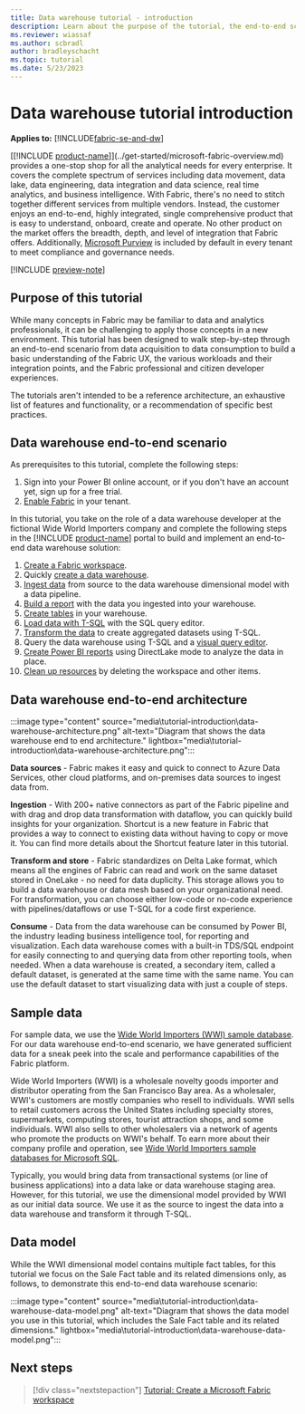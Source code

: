 ```yaml
---
title: Data warehouse tutorial - introduction
description: Learn about the purpose of the tutorial, the end-to-end scenario and architecture, the sample data, and the data model.
ms.reviewer: wiassaf
ms.author: scbradl
author: bradleyschacht
ms.topic: tutorial
ms.date: 5/23/2023
---
```


# Data warehouse tutorial introduction

**Applies to:** [!INCLUDE[fabric-se-and-dw](includes/applies-to-version/fabric-se-and-dw.md)]

[[!INCLUDE [product-name](../includes/product-name.md)]](../get-started/microsoft-fabric-overview.md) provides a one-stop shop for all the analytical needs for every enterprise. It covers the complete spectrum of services including data movement, data lake, data engineering, data integration and data science, real time analytics, and business intelligence. With Fabric, there's no need to stitch together different services from multiple vendors. Instead, the customer enjoys an end-to-end, highly integrated, single comprehensive product that is easy to understand, onboard, create and operate. No other product on the market offers the breadth, depth, and level of integration that Fabric offers. Additionally, [Microsoft Purview](../governance/microsoft-purview-fabric.md) is included by default in every tenant to meet compliance and governance needs.

[!INCLUDE [preview-note](../includes/preview-note.md)]

## Purpose of this tutorial

While many concepts in Fabric may be familiar to data and analytics professionals, it can be challenging to apply those concepts in a new environment. This tutorial has been designed to walk step-by-step through an end-to-end scenario from data acquisition to data consumption to build a basic understanding of the Fabric UX, the various workloads and their integration points, and the Fabric professional and citizen developer experiences.

The tutorials aren't intended to be a reference architecture, an exhaustive list of features and functionality, or a recommendation of specific best practices.

## Data warehouse end-to-end scenario

As prerequisites to this tutorial, complete the following steps:

1. Sign into your Power BI online account, or if you don't have an account yet, sign up for a free trial.
1. [Enable Fabric](../admin/fabric-switch.md) in your tenant.

In this tutorial, you take on the role of a data warehouse developer at the fictional Wide World Importers company and complete the following steps in the [!INCLUDE [product-name](../includes/product-name.md)] portal to build and implement an end-to-end data warehouse solution:

1. [Create a Fabric workspace](tutorial-create-workspace.md).
1. Quickly [create a data warehouse](tutorial-create-warehouse.md).
1. [Ingest data](tutorial-ingest-data.md) from source to the data warehouse dimensional model with a data pipeline.
1. [Build a report](tutorial-build-report.md) with the data you ingested into your warehouse.
1. [Create tables](tutorial-create-tables.md) in your warehouse.
1. [Load data with T-SQL](tutorial-load-data.md) with the SQL query editor.
1. [Transform the data](tutorial-transform-data.md) to create aggregated datasets using T-SQL.
1. Query the data warehouse using T-SQL and a [visual query editor](tutorial-visual-query.md).
1. [Create Power BI reports](tutorial-power-bi-report.md) using DirectLake mode to analyze the data in place.
1. [Clean up resources](tutorial-clean-up.md) by deleting the workspace and other items.

## Data warehouse end-to-end architecture

:::image type="content" source="media\tutorial-introduction\data-warehouse-architecture.png" alt-text="Diagram that shows the data warehouse end to end architecture." lightbox="media\tutorial-introduction\data-warehouse-architecture.png":::

**Data sources** - Fabric makes it easy and quick to connect to Azure Data Services, other cloud platforms, and on-premises data sources to ingest data from.

**Ingestion** - With 200+ native connectors as part of the Fabric pipeline and with drag and drop data transformation with dataflow, you can quickly build insights for your organization. Shortcut is a new feature in Fabric that provides a way to connect to existing data without having to copy or move it. You can find more details about the Shortcut feature later in this tutorial.

**Transform and store** - Fabric standardizes on Delta Lake format, which means all the engines of Fabric can read and work on the same dataset stored in OneLake - no need for data duplicity. This storage allows you to build a data warehouse or data mesh based on your organizational need. For transformation, you can choose either low-code or no-code experience with pipelines/dataflows or use T-SQL for a code first experience.

**Consume** - Data from the data warehouse can be consumed by Power BI, the industry leading business intelligence tool, for reporting and visualization. Each data warehouse comes with a built-in TDS/SQL endpoint for easily connecting to and querying data from other reporting tools, when needed. When a data warehouse is created, a secondary item, called a default dataset, is generated at the same time with the same name. You can use the default dataset to start visualizing data with just a couple of steps.

## Sample data

For sample data, we use the [Wide World Importers (WWI) sample database](/sql/samples/wide-world-importers-what-is?view=sql-server-ver16&preserve-view=true). For our data warehouse end-to-end scenario, we have generated sufficient data for a sneak peek into the scale and performance capabilities of the Fabric platform.

Wide World Importers (WWI) is a wholesale novelty goods importer and distributor operating from the San Francisco Bay area. As a wholesaler, WWI's customers are mostly companies who resell to individuals. WWI sells to retail customers across the United States including specialty stores, supermarkets, computing stores, tourist attraction shops, and some individuals. WWI also sells to other wholesalers via a network of agents who promote the products on WWI's behalf. To earn more about their company profile and operation, see [Wide World Importers sample databases for Microsoft SQL](/sql/samples/wide-world-importers-what-is?view=sql-server-ver16&preserve-view=true).

Typically, you would bring data from transactional systems (or line of business applications) into a data lake or data warehouse staging area. However, for this tutorial, we use the dimensional model provided by WWI as our initial data source. We use it as the source to ingest the data into a data warehouse and transform it through T-SQL.

## Data model

While the WWI dimensional model contains multiple fact tables, for this tutorial we focus on the Sale Fact table and its related dimensions only, as follows, to demonstrate this end-to-end data warehouse scenario:

:::image type="content" source="media\tutorial-introduction\data-warehouse-data-model.png" alt-text="Diagram that shows the data model you use in this tutorial, which includes the Sale Fact table and its related dimensions." lightbox="media\tutorial-introduction\data-warehouse-data-model.png":::

## Next steps

> [!div class="nextstepaction"]
> [Tutorial: Create a Microsoft Fabric workspace](tutorial-create-workspace.md)